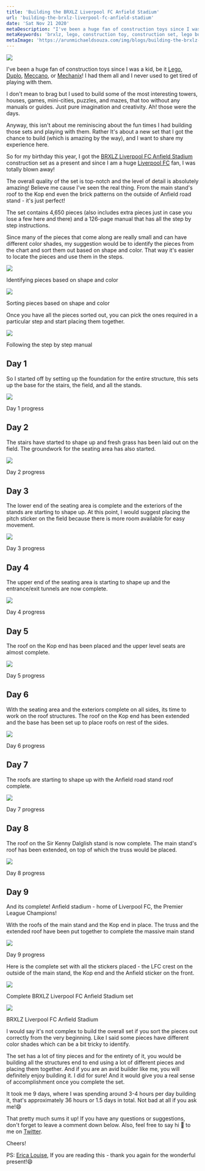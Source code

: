 ```yaml
---
title: 'Building the BRXLZ Liverpool FC Anfield Stadium'
url: 'building-the-brxlz-liverpool-fc-anfield-stadium'
date: 'Sat Nov 21 2020'
metaDescription: "I've been a huge fan of construction toys since I was a kid, be it Lego, Duplo, Meccano, or Mechanix! I had them all and I never used to get tired of playing with them.  I don't mean to brag but I used to build some of the most interesting towers, houses, games, mini-cities, puzzles, and mazes, that too without any manuals or guides. Just pure imagination and creativity. Ah! those were the days.  Anyway, this isn't about me reminiscing about the fun times I had building those sets and playing with them. Rather It's about a new set that I got the chance to build (which is amazing by the way), and I want to share my experience here."
metaKeywords: 'brxlz, lego, construction toy, construction set, lego building, lego creator, liverpool, lfc, liverpoolfc, anfield, stadium, anfield lego'
metaImage: 'https://arunmichaeldsouza.com/img/blogs/building-the-brxlz-liverpool-fc-anfield-stadium/1.jpg'
---
```


![](/img/blogs/building-the-brxlz-liverpool-fc-anfield-stadium/1.jpg)

I've been a huge fan of construction toys since I was a kid, be it [Lego](https://en.wikipedia.org/wiki/Lego), [Duplo](https://en.wikipedia.org/wiki/Lego_Duplo), [Meccano](https://en.wikipedia.org/wiki/Meccano), or [Mechanix](https://www.google.com/search?q=mechanix+sets&tbm=isch&ved=2ahUKEwiS3LPc4MvsAhUJyxQKHUtJB_kQ2-cCegQIABAA&oq=mechanix+sets&gs_lcp=CgNpbWcQAzIECCMQJzoECAAQQzoCCAA6BggAEAgQHjoECAAQGDoGCAAQChAYUMJZWOteYKpqaABwAHgAgAE5iAH_AZIBATWYAQCgAQGqAQtnd3Mtd2l6LWltZ8ABAQ&sclient=img&ei=IliTX5JDiZZTy5KdyA8&bih=701&biw=1440)! I had them all and I never used to get tired of playing with them.

I don't mean to brag but I used to build some of the most interesting towers, houses, games, mini-cities, puzzles, and mazes, that too without any manuals or guides. Just pure imagination and creativity. Ah! those were the days.

Anyway, this isn't about me reminiscing about the fun times I had building those sets and playing with them. Rather It's about a new set that I got the chance to build (which is amazing by the way), and I want to share my experience here.

So for my birthday this year, I got the [BRXLZ Liverpool FC Anfield Stadium](https://uk.foco.com/products/liverpool-fc-anfield-brxlz-stadium) construction set as a present and since I am a huge [Liverpool FC](https://www.liverpoolfc.com/) fan, I was totally blown away!

The overall quality of the set is top-notch and the level of detail is absolutely amazing! Believe me cause I've seen the real thing. From the main stand's roof to the Kop end even the brick patterns on the outside of Anfield road stand - it's just perfect!

The set contains 4,650 pieces (also includes extra pieces just in case you lose a few here and there) and a 126-page manual that has all the step by step instructions.

Since many of the pieces that come along are really small and can have different color shades, my suggestion would be to identify the pieces from the chart and sort them out based on shape and color. That way it's easier to locate the pieces and use them in the steps.

![](/img/blogs/building-the-brxlz-liverpool-fc-anfield-stadium/2.png)

Identifying pieces based on shape and color

![](/img/blogs/building-the-brxlz-liverpool-fc-anfield-stadium/3.png)

Sorting pieces based on shape and color

Once you have all the pieces sorted out, you can pick the ones required in a particular step and start placing them together.

![](/img/blogs/building-the-brxlz-liverpool-fc-anfield-stadium/4.png)

Following the step by step manual

## Day 1

So I started off by setting up the foundation for the entire structure, this sets up the base for the stairs, the field, and all the stands.

![](/img/blogs/building-the-brxlz-liverpool-fc-anfield-stadium/5.jpg)

Day 1 progress

## Day 2

The stairs have started to shape up and fresh grass has been laid out on the field. The groundwork for the seating area has also started.

![](/img/blogs/building-the-brxlz-liverpool-fc-anfield-stadium/6.JPG)

Day 2 progress

## Day 3

The lower end of the seating area is complete and the exteriors of the stands are starting to shape up. At this point, I would suggest placing the pitch sticker on the field because there is more room available for easy movement.

![](/img/blogs/building-the-brxlz-liverpool-fc-anfield-stadium/7.JPG)

Day 3 progress

## Day 4

The upper end of the seating area is starting to shape up and the entrance/exit tunnels are now complete.

![](/img/blogs/building-the-brxlz-liverpool-fc-anfield-stadium/8.JPG)

Day 4 progress

## Day 5

The roof on the Kop end has been placed and the upper level seats are almost complete.

![](/img/blogs/building-the-brxlz-liverpool-fc-anfield-stadium/9.jpg)

Day 5 progress

## Day 6

With the seating area and the exteriors complete on all sides, its time to work on the roof structures. The roof on the Kop end has been extended and the base has been set up to place roofs on rest of the sides.

![](/img/blogs/building-the-brxlz-liverpool-fc-anfield-stadium/10.JPG)

Day 6 progress

## Day 7

The roofs are starting to shape up with the Anfield road stand roof complete.

![](/img/blogs/building-the-brxlz-liverpool-fc-anfield-stadium/11.JPG)

Day 7 progress

## Day 8

The roof on the Sir Kenny Dalglish stand is now complete. The main stand's roof has been extended, on top of which the truss would be placed.

![](/img/blogs/building-the-brxlz-liverpool-fc-anfield-stadium/12.JPG)

Day 8 progress

## Day 9

And its complete! Anfield stadium - home of Liverpool FC, the Premier League Champions!

With the roofs of the main stand and the Kop end in place. The truss and the extended roof have been put together to complete the massive main stand

![](/img/blogs/building-the-brxlz-liverpool-fc-anfield-stadium/13.JPG)

Day 9 progress

Here is the complete set with all the stickers placed - the LFC crest on the outside of the main stand, the Kop end and the Anfield sticker on the front.

![](/img/blogs/building-the-brxlz-liverpool-fc-anfield-stadium/14.png)

Complete BRXLZ Liverpool FC Anfield Stadium set

![](/img/blogs/building-the-brxlz-liverpool-fc-anfield-stadium/15.png)

BRXLZ Liverpool FC Anfield Stadium

I would say it's not complex to build the overall set if you sort the pieces out correctly from the very beginning. Like I said some pieces have different color shades which can be a bit tricky to identify.

The set has a lot of tiny pieces and for the entirety of it, you would be building all the structures end to end using a lot of different pieces and placing them together. And if you are an avid builder like me, you will definitely enjoy building it. I did for sure! And it would give you a real sense of accomplishment once you complete the set.

It took me 9 days, where I was spending around 3-4 hours per day building it, that's approximately 36 hours or 1.5 days in total. Not bad at all if you ask me!😄

That pretty much sums it up! If you have any questions or suggestions, don't forget to leave a comment down below. Also, feel free to say hi 👋 to me on [Twitter](https://twitter.com/amdsouza92).

Cheers!

PS: [Erica Louise](https://ericalouise.com/), If you are reading this - thank you again for the wonderful present!😄
